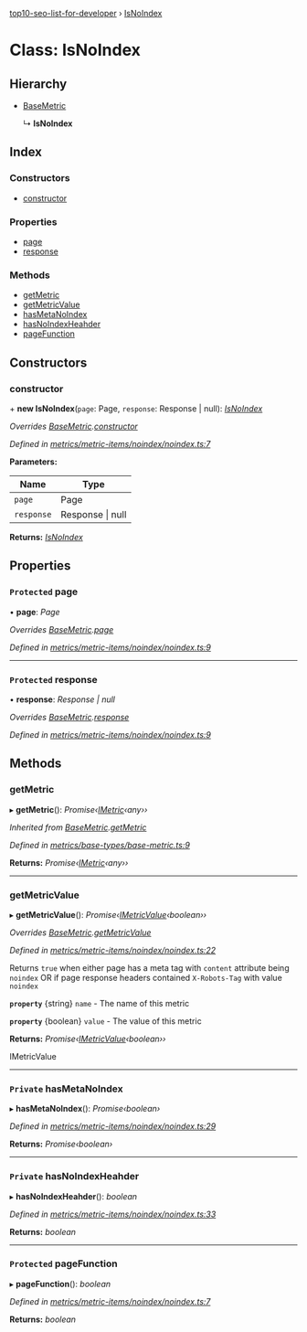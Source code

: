 [top10-seo-list-for-developer](../README.md) › [IsNoIndex](isnoindex.md)

# Class: IsNoIndex

## Hierarchy

* [BaseMetric](basemetric.md)

  ↳ **IsNoIndex**

## Index

### Constructors

* [constructor](isnoindex.md#constructor)

### Properties

* [page](isnoindex.md#protected-page)
* [response](isnoindex.md#protected-response)

### Methods

* [getMetric](isnoindex.md#getmetric)
* [getMetricValue](isnoindex.md#getmetricvalue)
* [hasMetaNoIndex](isnoindex.md#private-hasmetanoindex)
* [hasNoIndexHeahder](isnoindex.md#private-hasnoindexheahder)
* [pageFunction](isnoindex.md#protected-pagefunction)

## Constructors

###  constructor

\+ **new IsNoIndex**(`page`: Page, `response`: Response | null): *[IsNoIndex](isnoindex.md)*

*Overrides [BaseMetric](basemetric.md).[constructor](basemetric.md#constructor)*

*Defined in [metrics/metric-items/noindex/noindex.ts:7](https://github.com/deepcrawl/top10-seo-list-for-developer/blob/b2629c6/src/metrics/metric-items/noindex/noindex.ts#L7)*

**Parameters:**

Name | Type |
------ | ------ |
`page` | Page |
`response` | Response &#124; null |

**Returns:** *[IsNoIndex](isnoindex.md)*

## Properties

### `Protected` page

• **page**: *Page*

*Overrides [BaseMetric](basemetric.md).[page](basemetric.md#protected-page)*

*Defined in [metrics/metric-items/noindex/noindex.ts:9](https://github.com/deepcrawl/top10-seo-list-for-developer/blob/b2629c6/src/metrics/metric-items/noindex/noindex.ts#L9)*

___

### `Protected` response

• **response**: *Response | null*

*Overrides [BaseMetric](basemetric.md).[response](basemetric.md#protected-response)*

*Defined in [metrics/metric-items/noindex/noindex.ts:9](https://github.com/deepcrawl/top10-seo-list-for-developer/blob/b2629c6/src/metrics/metric-items/noindex/noindex.ts#L9)*

## Methods

###  getMetric

▸ **getMetric**(): *Promise‹[IMetric](../interfaces/imetric.md)‹any››*

*Inherited from [BaseMetric](basemetric.md).[getMetric](basemetric.md#getmetric)*

*Defined in [metrics/base-types/base-metric.ts:9](https://github.com/deepcrawl/top10-seo-list-for-developer/blob/b2629c6/src/metrics/base-types/base-metric.ts#L9)*

**Returns:** *Promise‹[IMetric](../interfaces/imetric.md)‹any››*

___

###  getMetricValue

▸ **getMetricValue**(): *Promise‹[IMetricValue](../interfaces/imetricvalue.md)‹boolean››*

*Overrides [BaseMetric](basemetric.md).[getMetricValue](basemetric.md#abstract-getmetricvalue)*

*Defined in [metrics/metric-items/noindex/noindex.ts:22](https://github.com/deepcrawl/top10-seo-list-for-developer/blob/b2629c6/src/metrics/metric-items/noindex/noindex.ts#L22)*

Returns `true` when either page has a meta tag with `content` attribute being `noindex`
OR if page response headers contained `X-Robots-Tag` with value `noindex`

**`property`** {string} `name` - The name of this metric

**`property`** {boolean} `value` - The value of this metric

**Returns:** *Promise‹[IMetricValue](../interfaces/imetricvalue.md)‹boolean››*

IMetricValue

___

### `Private` hasMetaNoIndex

▸ **hasMetaNoIndex**(): *Promise‹boolean›*

*Defined in [metrics/metric-items/noindex/noindex.ts:29](https://github.com/deepcrawl/top10-seo-list-for-developer/blob/b2629c6/src/metrics/metric-items/noindex/noindex.ts#L29)*

**Returns:** *Promise‹boolean›*

___

### `Private` hasNoIndexHeahder

▸ **hasNoIndexHeahder**(): *boolean*

*Defined in [metrics/metric-items/noindex/noindex.ts:33](https://github.com/deepcrawl/top10-seo-list-for-developer/blob/b2629c6/src/metrics/metric-items/noindex/noindex.ts#L33)*

**Returns:** *boolean*

___

### `Protected` pageFunction

▸ **pageFunction**(): *boolean*

*Defined in [metrics/metric-items/noindex/noindex.ts:7](https://github.com/deepcrawl/top10-seo-list-for-developer/blob/b2629c6/src/metrics/metric-items/noindex/noindex.ts#L7)*

**Returns:** *boolean*

